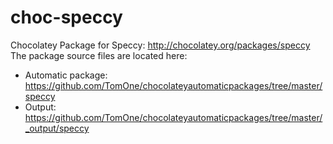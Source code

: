 choc-speccy
===========

Chocolatey Package for Speccy: http://chocolatey.org/packages/speccy
The package source files are located here:
* Automatic package: https://github.com/TomOne/chocolateyautomaticpackages/tree/master/speccy
* Output: https://github.com/TomOne/chocolateyautomaticpackages/tree/master/_output/speccy